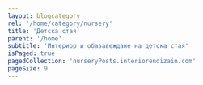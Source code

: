 ```yaml
---
layout: blogcategory
rel: '/home/category/nursery'
title: 'Детска стая'
parent: '/home'
subtitle: 'Интериор и обазавеждане на детска стая'
isPaged: true
pagedCollection: 'nurseryPosts.interiorendizain.com'
pageSize: 9
---
```


